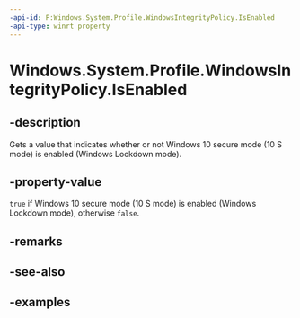 ```yaml
---
-api-id: P:Windows.System.Profile.WindowsIntegrityPolicy.IsEnabled
-api-type: winrt property
---
```


<!-- Property syntax.
public bool IsEnabled { get; }
-->

# Windows.System.Profile.WindowsIntegrityPolicy.IsEnabled

## -description
Gets a value that indicates whether or not Windows 10 secure mode (10 S mode) is enabled (Windows Lockdown mode).

## -property-value
`true` if Windows 10 secure mode (10 S mode) is enabled (Windows Lockdown mode), otherwise `false`.

## -remarks

## -see-also

## -examples

